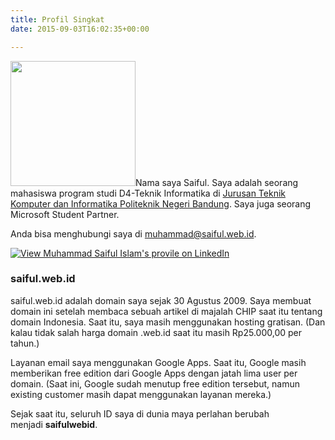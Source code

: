 ```yaml
---
title: Profil Singkat
date: 2015-09-03T16:02:35+00:00

---
```

<img class="alignright" src="http://www.gravatar.com/avatar/ef5f8254eb045eee7ed210e308f9fee5?s=200" alt="" width="200" height="200" />Nama saya Saiful. Saya adalah seorang mahasiswa program studi D4-Teknik Informatika di [Jurusan Teknik Komputer dan Informatika Politeknik Negeri Bandung][1]. Saya juga seorang Microsoft Student Partner.

Anda bisa menghubungi saya di <muhammad@saiful.web.id>.

[![View Muhammad Saiful Islam's provile on LinkedIn](https://static.licdn.com/scds/common/u/img/webpromo/btn_viewmy_160x33.png)][2]

### saiful.web.id

saiful.web.id adalah domain saya sejak 30 Agustus 2009. Saya membuat domain ini setelah membaca sebuah artikel di majalah CHIP saat itu tentang domain Indonesia. Saat itu, saya masih menggunakan hosting gratisan. (Dan kalau tidak salah harga domain .web.id saat itu masih Rp25.000,00 per tahun.)

Layanan email saya menggunakan Google Apps. Saat itu, Google masih memberikan free edition dari Google Apps dengan jatah lima user per domain. (Saat ini, Google sudah menutup free edition tersebut, namun existing customer masih dapat menggunakan layanan mereka.)

Sejak saat itu, seluruh ID saya di dunia maya perlahan berubah menjadi **saifulwebid**.

 [1]: http://jtk.polban.ac.id/
 [2]: https://id.linkedin.com/pub/muhammad-saiful-islam/95/652/88a

